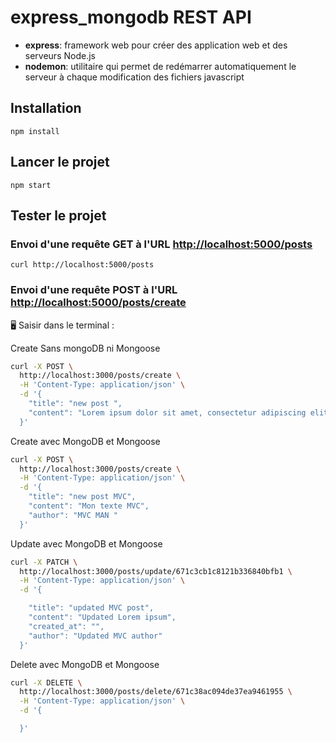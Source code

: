 # express_mongodb REST API

- **express**: framework web pour créer des application web et des serveurs Node.js
- **nodemon**: utilitaire qui permet de redémarrer automatiquement le serveur à chaque modification des fichiers javascript

## Installation

`npm install`

## Lancer le projet

`npm start`

## Tester le projet

### Envoi d'une requête GET à l'URL <http://localhost:5000/posts>

`curl http://localhost:5000/posts`

### Envoi d'une requête POST à l'URL <http://localhost:5000/posts/create>

🖥️ Saisir dans le terminal :

Create Sans mongoDB ni Mongoose

```bash
curl -X POST \
  http://localhost:3000/posts/create \
  -H 'Content-Type: application/json' \
  -d '{
    "title": "new post ",
    "content": "Lorem ipsum dolor sit amet, consectetur adipiscing elit. Aliquam finibus lacus in lorem interdum, at mollis sem consequat. Vestibulum tempus fermentum justo, id molestie risus rhoncus ac. Phasellus augue purus, finibus non posuere molestie, laoreet at metus. Nam posuere non tellus nec laoreet. Etiam eu blandit lacus."
  }'

```

Create avec MongoDB et Mongoose

```bash
curl -X POST \
  http://localhost:3000/posts/create \
  -H 'Content-Type: application/json' \
  -d '{
    "title": "new post MVC",
    "content": "Mon texte MVC",
    "author": "MVC MAN "
  }'
  ```

Update avec MongoDB et Mongoose

```bash
curl -X PATCH \
  http://localhost:3000/posts/update/671c3cb1c8121b336840bfb1 \
  -H 'Content-Type: application/json' \
  -d '{

    "title": "updated MVC post",
    "content": "Updated Lorem ipsum",
    "created_at": "",
    "author": "Updated MVC author"
  }'
  ```

Delete avec MongoDB et Mongoose

```bash
curl -X DELETE \
  http://localhost:3000/posts/delete/671c38ac094de37ea9461955 \
  -H 'Content-Type: application/json' \
  -d '{

  }'
  ```
